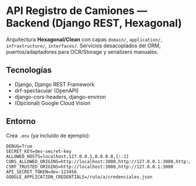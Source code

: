 # API Registro de Camiones — Backend (Django REST, Hexagonal)

Arquitectura **Hexagonal/Clean** con capas `domain/`, `application/`, `infrastructure/`, `interfaces/`.
Servicios desacoplados del ORM, puertos/adaptadores para OCR/Storage y serializers manuales.

## Tecnologías
- Django, Django REST Framework
- drf-spectacular (OpenAPI)
- django-cors-headers, django-environ
- (Opcional) Google Cloud Vision

## Entorno
Crea `.env` (ya incluido de ejemplo):

```env
DEBUG=True
SECRET_KEY=dev-secret-key
ALLOWED_HOSTS=localhost,127.0.0.1,0.0.0.0,[::1]
CORS_ALLOWED_ORIGINS=http://localhost:3000,http://127.0.0.1:3000,http://localhost:5173,http://127.0.0.1:5173
CSRF_TRUSTED_ORIGINS=http://localhost:3000,http://127.0.0.1:3000
API_SECRET_TOKEN=dev-123456
GOOGLE_APPLICATION_CREDENTIALS=/ruta/a/credenciales.json

